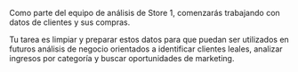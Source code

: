 Como parte del equipo de análisis de Store 1, comenzarás trabajando con datos de clientes y sus compras.

Tu tarea es limpiar y preparar estos datos para que puedan ser utilizados en futuros análisis de negocio orientados a identificar clientes leales, analizar ingresos por categoría y buscar oportunidades de marketing.
